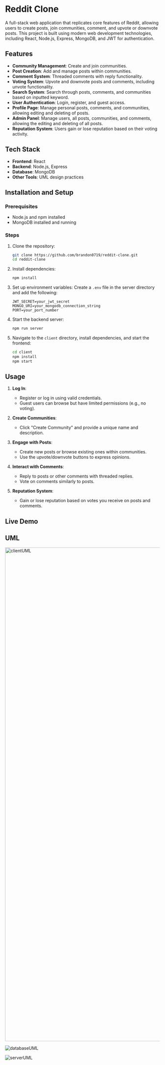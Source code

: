 # Reddit Clone

A full-stack web application that replicates core features of Reddit, allowing users to create posts, join communities, comment, and upvote or downvote posts. This project is built using modern web development technologies, including React, Node.js, Express, MongoDB, and JWT for authentication.

## Features

- **Community Management**: Create and join communities.
- **Post Creation**: Add and manage posts within communities.
- **Comment System**: Threaded comments with reply functionality.
- **Voting System**: Upvote and downvote posts and comments, including unvote functionality.
- **Search System**: Search through posts, comments, and communities based on inputted keyword.
- **User Authentication**: Login, register, and guest access.
- **Profile Page**: Manage personal posts, comments, and communities, allowing editing and deleting of posts.
- **Admin Panel**: Manage users, all posts, communities, and comments, allowing the editing and deleting of all posts.
- **Reputation System**: Users gain or lose reputation based on their voting activity.

## Tech Stack

- **Frontend**: React
- **Backend**: Node.js, Express
- **Database**: MongoDB
- **Other Tools**: UML design practices

## Installation and Setup

### Prerequisites
- Node.js and npm installed
- MongoDB installed and running

### Steps
1. Clone the repository:
   ```bash
   git clone https://github.com/brandon0719/reddit-clone.git
   cd reddit-clone
   ```

2. Install dependencies:
   ```bash
   npm install
   ```

3. Set up environment variables:
   Create a `.env` file in the server directory and add the following:
   ```plaintext
   JWT_SECRET=your_jwt_secret
   MONGO_URI=your_mongodb_connection_string
   PORT=your_port_number
   ```

4. Start the backend server:
   ```bash
   npm run server
   ```

5. Navigate to the `client` directory, install dependencies, and start the frontend:
   ```bash
   cd client
   npm install
   npm start
   ```

## Usage

1. **Log In**:
   - Register or log in using valid credentials.
   - Guest users can browse but have limited permissions (e.g., no voting).

2. **Create Communities**:
   - Click "Create Community" and provide a unique name and description.

3. **Engage with Posts**:
   - Create new posts or browse existing ones within communities.
   - Use the upvote/downvote buttons to express opinions.

4. **Interact with Comments**:
   - Reply to posts or other comments with threaded replies.
   - Vote on comments similarly to posts.

5. **Reputation System**:
   - Gain or lose reputation based on votes you receive on posts and comments.

## Live Demo



## UML
<img width="1603" alt="clientUML" src="https://github.com/user-attachments/assets/efc2442b-37f9-409f-810d-774eddf448e8">

![databaseUML](https://github.com/user-attachments/assets/5edc369d-0a51-4883-b3a6-5cbcf3c67e4c)

![serverUML](https://github.com/user-attachments/assets/d1708c64-d72b-4063-9c44-f1cdbb5e04fd)





